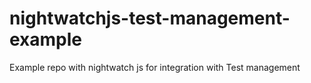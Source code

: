 # nightwatchjs-test-management-example
Example repo with nightwatch js for integration with Test management
